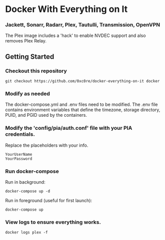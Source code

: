 # Docker With Everything on It

### Jackett, Sonarr, Radarr, Plex, Tautulli, Transmission, OpenVPN


The Plex image includes a 'hack' to enable NVDEC support and also removes Plex Relay. 



## Getting Started



### Checkout this repository
```
git checkout https://github.com/0xc0re/docker-everything-on-it docker
```


### Modify as needed

The docker-compose.yml and .env files need to be modified. The .env file contains environment variables
that define the timezone, storage directory, PUID, and PGID used by the
containers.


### Modify the 'config/pia/auth.conf' file with your PIA credentials.

Replace the placeholders with your info.

```
YourUserName
YourPassword
```


### Run docker-compose 

Run in background:

``` 
docker-compose up -d
```

Run in foreground (useful for first launch):

```
docker-compose up
```


### View logs to ensure everything works.

```
docker logs plex -f
```
